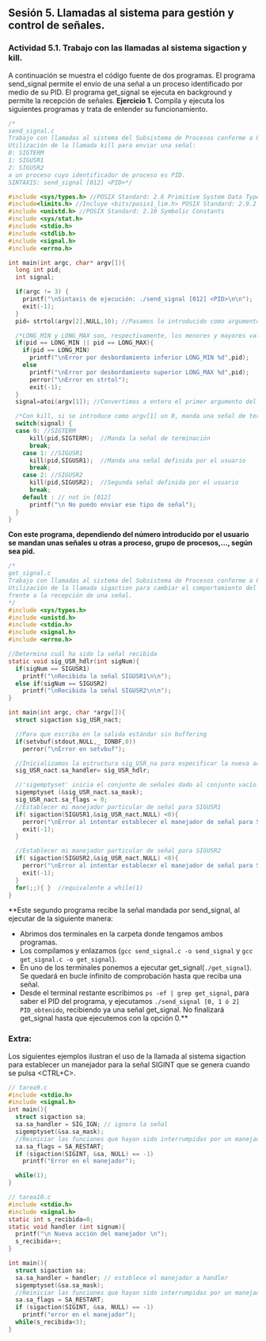 ## Sesión 5. Llamadas al sistema para gestión y control de señales.
### Actividad 5.1. Trabajo con las llamadas al sistema sigaction y kill.
A continuación se muestra el código fuente de dos programas. El programa send_signal permite el envío de una señal a un proceso identificado por medio de su PID. El programa get_signal se ejecuta en background y permite la recepción de señales.
**Ejercicio 1.** Compila y ejecuta los siguientes programas y trata de entender su funcionamiento.
~~~c
/*
send_signal.c
Trabajo con llamadas al sistema del Subsistema de Procesos conforme a POSIX 2.10
Utilización de la llamada kill para enviar una señal:
0: SIGTERM
1: SIGUSR1
2: SIGUSR2
a un proceso cuyo identificador de proceso es PID.
SINTAXIS: send_signal [012] <PID>*/

#include <sys/types.h> //POSIX Standard: 2.6 Primitive System Data Types
#include<limits.h> //Incluye <bits/posix1_lim.h> POSIX Standard: 2.9.2 //Minimum Values Added to <limits.h> y <bits/posix2_lim.h>
#include <unistd.h> //POSIX Standard: 2.10 Symbolic Constants
#include <sys/stat.h>
#include <stdio.h>
#include <stdlib.h>
#include <signal.h>
#include <errno.h>

int main(int argc, char* argv[]){
  long int pid;
  int signal;

  if(argc != 3) {
    printf("\nSintaxis de ejecución: ./send_signal [012] <PID>\n\n");
    exit(-1);
  }
  pid= strtol(argv[2],NULL,10); //Pasamos lo introducido como argumento a un decimal

  /*LONG_MIN y LONG_MAX son, respectivamente, los menores y mayores valores que puede tomar un long int. Por ello hacemos esta comprobación, porque son números excesivos para el programa.*/
  if(pid == LONG_MIN || pid == LONG_MAX){
    if(pid == LONG_MIN)
      printf("\nError por desbordamiento inferior LONG_MIN %d",pid);
    else
      printf("\nError por desbordamiento superior LONG_MAX %d",pid);
      perror("\nError en strtol");
      exit(-1);
  }
  signal=atoi(argv[1]); //Convertimos a entero el primer argumento del programa

  /*Con kill, si se introduce como argv[1] un 0, manda una señal de terminación al proceso con el ID especificado por pid(si pid es positivo),a todos los procesos en el grupo de procesos del proceso invocante(si pid es 0), a todos los procesos para los que el proceso invocante tiene permiso de enviar señales(si pid es -1) o a todos los procesos del grupo de procesos cuyo ID sea -pid(si pid es menor que -1).*/
  switch(signal) {
  case 0: //SIGTERM
      kill(pid,SIGTERM);  //Manda la señal de terminación
      break;
    case 1: //SIGUSR1
      kill(pid,SIGUSR1);  //Manda una señal definida por el usuario
      break;
    case 2: //SIGUSR2
      kill(pid,SIGUSR2);  //Segunda señal definida por el usuario
      break;
    default : // not in [012]
      printf("\n No puedo enviar ese tipo de señal");
  }
}
~~~
**Con este programa, dependiendo del número introducido por el usuario se mandan unas señales u otras a proceso, grupo de procesos,..., según sea pid.**

~~~c
/*
get_signal.c
Trabajo con llamadas al sistema del Subsistema de Procesos conforme a POSIX 2.10
Utilización de la llamada sigaction para cambiar el comportamiento del proceso
frente a la recepción de una señal.
*/
#include <sys/types.h>
#include <unistd.h>
#include <stdio.h>
#include <signal.h>
#include <errno.h>

//Determina cuál ha sido la señal recibida
static void sig_USR_hdlr(int sigNum){
  if(sigNum == SIGUSR1)
    printf("\nRecibida la señal SIGUSR1\n\n");
  else if(sigNum == SIGUSR2)
    printf("\nRecibida la señal SIGUSR2\n\n");
}

int main(int argc, char *argv[]){
  struct sigaction sig_USR_nact;

  //Para que escriba en la salida estándar sin buffering
  if(setvbuf(stdout,NULL,_ IONBF,0))
    perror("\nError en setvbuf");

  //Inicializamos la estructura sig_USR_na para especificar la nueva acción para la señal.
  sig_USR_nact.sa_handler= sig_USR_hdlr;

  //'sigemptyset' inicia el conjunto de señales dado al conjunto vacío.
  sigemptyset (&sig_USR_nact.sa_mask);
  sig_USR_nact.sa_flags = 0;
  //Establecer mi manejador particular de señal para SIGUSR1
  if( sigaction(SIGUSR1,&sig_USR_nact,NULL) <0){
    perror("\nError al intentar establecer el manejador de señal para SIGUSR1");
    exit(-1);
  }

  //Establecer mi manejador particular de señal para SIGUSR2
  if( sigaction(SIGUSR2,&sig_USR_nact,NULL) <0){
    perror("\nError al intentar establecer el manejador de señal para SIGUSR2");
    exit(-1);
  }
  for(;;){ }  //equivalente a while(1)
}
~~~
**Este segundo programa recibe la señal mandada por send_signal, al ejecutar de la siguiente manera:
+ Abrimos dos terminales en la carpeta donde tengamos ambos programas.
+ Los compilamos y enlazamos (`gcc send_signal.c -o send_signal` y `gcc get_signal.c -o get_signal`).
+ En uno de los terminales ponemos a ejecutar get_signal(`./get_signal`). Se quedará en bucle infinito de comprobación hasta que reciba una señal.
+ Desde el terminal restante escribimos `ps -ef | grep get_signal`, para saber el PID del programa, y ejecutamos `./send_signal [0, 1 ó 2] PID_obtenido`, recibiendo ya una señal get_signal. No finalizará get_signal hasta que ejecutemos con la opción 0.**







### Extra:
Los siguientes ejemplos ilustran el uso de la llamada al sistema sigaction para establecer un manejador para la señal SIGINT que se genera cuando se pulsa <CTRL+C>.
~~~c
// tarea9.c
#include <stdio.h>
#include <signal.h>
int main(){
  struct sigaction sa;
  sa.sa_handler = SIG_IGN; // ignora la señal
  sigemptyset(&sa.sa_mask);
  //Reiniciar las funciones que hayan sido interrumpidas por un manejador
  sa.sa_flags = SA_RESTART;
  if (sigaction(SIGINT, &sa, NULL) == -1)
    printf("Error en el manejador");

  while(1);
}

// tarea10.c
#include <stdio.h>
#include <signal.h>
static int s_recibida=0;
static void handler (int signum){
  printf("\n Nueva acción del manejador \n");
  s_recibida++;
}

int main(){
  struct sigaction sa;
  sa.sa_handler = handler; // establece el manejador a handler
  sigemptyset(&sa.sa_mask);
  //Reiniciar las funciones que hayan sido interrumpidas por un manejador
  sa.sa_flags = SA_RESTART;
  if (sigaction(SIGINT, &sa, NULL) == -1)
    printf("error en el manejador");
  while(s_recibida<3);
}
